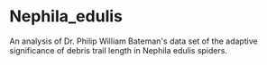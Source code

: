 # Nephila_edulis
An analysis of Dr. Philip William Bateman's data set of the adaptive significance of debris trail length in Nephila edulis spiders.

